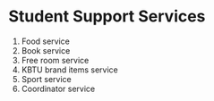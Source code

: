 # Student Support Services
1) Food service
2) Book service
3) Free room service
4) KBTU brand items service
5) Sport service
6) Coordinator service
